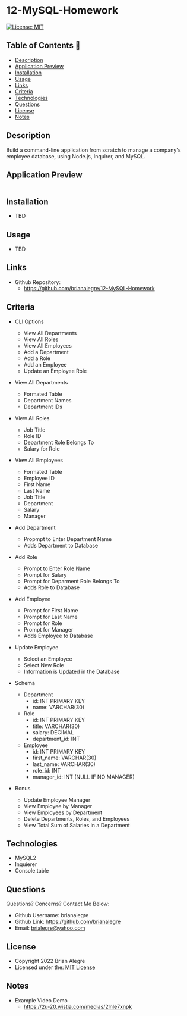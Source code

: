 # 12-MySQL-Homework
[![License: MIT](https://img.shields.io/badge/License-MIT-yellow.svg)](https://opensource.org/licenses/MIT)


## Table of Contents 📑
- [Description](#description)
- [Application Preview](#application-preview)
- [Installation](#installation)
- [Usage](#usage)
- [Links](#links)
- [Criteria](#criteria)
- [Technologies](#technologies)
- [Questions](#questions)
- [License](#license)
- [Notes](#notes)


## Description
Build a command-line application from scratch to manage a company's employee database, using Node.js, Inquirer, and MySQL.

## Application Preview
<p align="center">
    <img alt="" src="">
</p>

## Installation
- TBD

## Usage
- TBD

## Links
-   Github Repository:
    - https://github.com/brianalegre/12-MySQL-Homework

## Criteria
- CLI Options
    - View All Departments
    - View All Roles
    - View All Employees
    - Add a Department
    - Add a Role
    - Add an Employee
    - Update an Employee Role
- View All Departments
    - Formated Table
    - Department Names
    - Department IDs
- View All Roles
    - Job Title
    - Role ID
    - Department Role Belongs To
    - Salary for Role
- View All Employees
    - Formated Table
    - Employee ID
    - First Name
    - Last Name
    - Job Title
    - Department
    - Salary
    - Manager
- Add Department
    - Propmpt to Enter Department Name
    - Adds Department to Database
- Add Role
    - Prompt to Enter Role Name
    - Prompt for Salary
    - Prompt for Deparment Role Belongs To
    - Adds Role to Database
- Add Employee
    - Prompt for First Name
    - Prompt for Last Name
    - Prompt for Role
    - Prompt for Manager
    - Adds Employee to Database
- Update Employee
    - Select an Employee
    - Select New Role
    - Information is Updated in the Database

- Schema
    - Department
        - id: INT PRIMARY KEY
        - name: VARCHAR(30)
    - Role
        - id: INT PRIMARY KEY
        - title: VARCHAR(30)
        - salary: DECIMAL
        - department_id: INT
    - Employee
        - id: INT PRIMARY KEY
        - first_name: VARCHAR(30)
        - last_name: VARCHAR(30)
        - role_id: INT
        - manager_id: INT (NULL IF NO MANAGER)

- Bonus
    - Update Employee Manager
    - View Employee by Manager
    - View Employees by Department
    - Delete Departments, Roles, and Employees
    - View Total Sum of Salaries in a Department

## Technologies
- MySQL2
- Inquierer
- Console.table

## Questions
Questions? Concerns?  Contact Me Below:
- Github Username: brianalegre
- Github Link: https://github.com/brianalegre 
- Email: brialegre@yahoo.com

## License
- Copyright 2022 Brian Alegre
- Licensed under the: [MIT License](https://opensource.org/licenses/MIT) 

## Notes
- Example Video Demo
    - https://2u-20.wistia.com/medias/2lnle7xnpk
